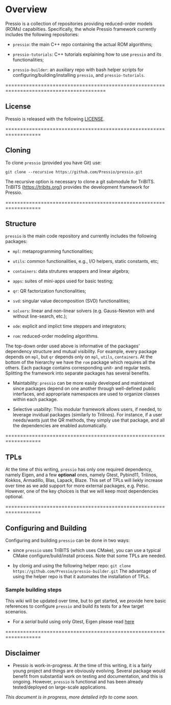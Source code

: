 
# Overview

Pressio is a collection of repositories providing reduced-order models (ROMs) capabilties.
Specifically, the whole Pressio framework currently includes the following repositories: 

* `pressio`: the main C++ repo containing the actual ROM algorithms;

* `pressio-tutorials`: C++ tutorials explaining how to use `pressio` and its functionalities; 

* `pressio-builder`: an auxiliary repo with bash helper scripts for configuring/building/installing `pressio`, and `pressio-tutorials`.

========================================================================================
## License
Pressio is released with the following [LICENSE](./LICENSE).


==================================================================
## Cloning
To clone `pressio` (provided you have Git) use:
```
git clone --recursive https://github.com/Pressio/pressio.git
```
The recursive option is necessary to clone a git submodule for TriBITS.
TriBITS (https://tribits.org/) provides the development framework for Pressio.


==================================================================
## Structure 

`pressio` is the main code repository and currently includes the following packages: 

* `mpl`: metaprogramming functionalities;

* `utils`: common functionalities, e.g., I/O helpers, static constants, etc;

* `containers`: data strutures wrappers and linear algebra;

* `apps`: suites of mini-apps used for basic testing;

* `qr`: QR factorization functionalities;

* `svd`: singular value decomposition (SVD) functionalities;

* `solvers`: linear and non-linear solvers (e.g. Gauss-Newton with and without line-search, etc.);

* `ode`: explicit and implict time steppers and integrators;

* `rom`: reduced-order modeling algorithms.

The top-down order used above is informative of the packages' dependency structure and mutual visibility. For example, every package depends on `mpl`, but `qr` depends only on `mpl`, `utils`, `containers`. At the bottom of the hierarchy we have the `rom` package which requires all the others. Each package contains corresponding unit- and regular tests. Splitting the framework into separate packages has several benefits.
* Maintability: `pressio` can be more easily developed and maintained since packages depend on one another through well-defined public interfaces, and appropriate namespaces are used to organize classes within each package.

* Selective usability: This modular framework allows users, if needed, to leverage invidual packages (similarly to Trilinos). For instance, if a user needs/wants just the QR methods, they simply use that package, and all the dependencies are enabled automatically.


==================================================================
## TPLs
At the time of this writing, `pressio` has only one required dependency, namely Eigen, and a few **optional** ones, namely Gtest, Pybind11, Trilinos, Kokkos, Armadillo, Blas, Lapack, Blaze. This set of TPLs will liekly increase over time as we add support for more external packages, e.g. Petsc. However, one of the key çhoices is that we will keep most dependencies optional.


==================================================================
## Configuring and Building
Configuring and building `pressio` can be done in two ways: 

* since `pressio` uses TriBITS (which uses CMake), you can use a typical CMake configure/build/install process. Note that some TPLs are needed. 

* by clonig and using the following helper repo: `git clone https://github.com/Pressio/pressio-builder.git`
The advantage of using the helper repo is that it automates the installation of TPLs.  

### Sample building steps

This wiki will be updated over time, but to get started, we provide here basic references to configure `pressio` and build its tests for a few target scenarios. 

* For a *serial* build using only Gtest, Eigen please read [here](./wiki/build_serial.md)


==================================================================
## Disclaimer

* Pressio is work-in-progress. At the time of this writing, it is a fairly young project and things are obviously evolving. Several package would benefit from substantial work on testing and documentation, and this is ongoing. However, `pressio` is functional and has been already tested/deployed on large-scale applications.

*This document is in progress, more detailed info to come soon.*







